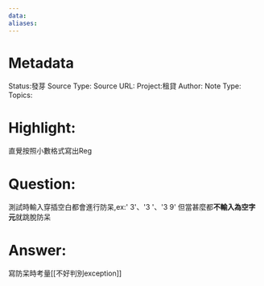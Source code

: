 ```yaml
---
data:
aliases:
---
```

# Metadata
Status:發芽
Source Type:
Source URL:
Project:租貸
Author:
Note Type:
Topics:


# Highlight:
直覺按照小數格式寫出Reg
# Question:
測試時輸入穿插空白都會進行防呆,ex:' 3'、'3 '、'3 9'
但當甚麼都**不輸入為空字元**就跳脫防呆
# Answer:
寫防呆時考量[[不好判別exception]]
